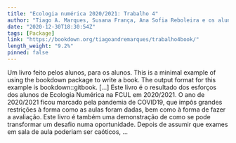 ```yaml
---
title: "Ecologia numérica 2020/2021: Trabalho 4"
author: "Tiago A. Marques, Susana França, Ana Sofia Reboleira e os alunos de Ecologia Numérica 2020/2021"
date: "2020-12-30T18:30:54Z"
tags: [Package]
link: "https://bookdown.org/tiagoandremarques/trabalho4book/"
length_weight: "9.2%"
pinned: false
---
```


Um livro feito pelos alunos, para os alunos. This is a minimal example of using the bookdown package to write a book. The output format for this example is bookdown::gitbook. [...] Este livro é o resultado dos esforços dos alunos de Ecologia Numérica na FCUL em 2020/2021. O ano de 2020/2021 ficou marcado pela pandemia de COVID19, que impôs grandes restrições à forma como as aulas foram dadas, bem como à forma de fazer a avaliação. Este livro é também uma demonstração de como se pode transformar um desafio numa oportunidade. Depois de assumir que exames em sala de aula poderiam ser caóticos, ...
